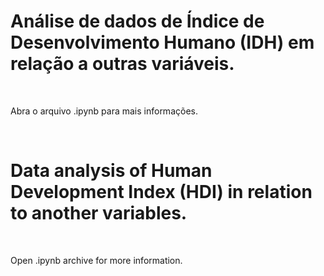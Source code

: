 <h1> Análise de dados de Índice de Desenvolvimento Humano (IDH) em relação a outras variáveis.</h1> 
<br>
<p>Abra o arquivo .ipynb para mais informações.</p>
<br>
<h1>Data analysis of Human Development Index (HDI) in relation to another variables. </h1> 
<br>
<p>Open .ipynb archive for more information.</p>
<br>
